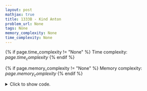 ```yaml
---
layout: post
mathjax: true
title: 1333B - Kind Anton
problem_url: None
tags: None
memory_complexity: None
time_complexity: None
---
```




{% if page.time_complexity != "None" %}
Time complexity: ${{ page.time_complexity }}$
{% endif %}

{% if page.memory_complexity != "None" %}
Memory complexity: ${{ page.memory_complexity }}$
{% endif %}

<details>
<summary>
<p style="display:inline">Click to show code.</p>
</summary>
```cpp
{% raw %}
using namespace std;
const int NMAX = 1e5 + 11;
int n, a[NMAX], b[NMAX];
bool prefplus[NMAX], prefminus[NMAX];
bool solve(void)
{
    for (int i = n - 1; i >= 0; --i)
    {
        if (b[i] > a[i] and not prefplus[i])
            return false;
        if (b[i] < a[i] and not prefminus[i])
            return false;
    }
    return true;
}
int main(void)
{
    int t;
    cin >> t;
    while (t--)
    {
        cin >> n;
        bool prefix_plus, prefix_minus;
        prefix_minus = prefix_plus = false;
        for (int i = 0; i < n; ++i)
        {
            cin >> a[i];
            prefplus[i] = prefix_plus;
            prefminus[i] = prefix_minus;
            prefix_plus |= (a[i] == 1);
            prefix_minus |= (a[i] == -1);
        }
        for (int i = 0; i < n; ++i)
            cin >> b[i];
        cout << (solve() ? "YES" : "NO") << endl;
    }
    return 0;
}

{% endraw %}
```
</details>


